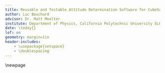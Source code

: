 ```yaml
---
title: Reusable and Testable Attitude Determination Software for CubeSats based on Low-Cost Sensors
author: Luc Bouchard
advisor: Dr. Matt Moelter
institute: Department of Physics, California Polytechnic University SLO 
date: \today{}
lof: on
geometry: margin=1in
header-includes:
    - \usepackage{setspace}
    - \doublespacing
---
```


\newpage
